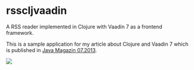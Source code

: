 # rsscljvaadin

A RSS reader implemented in Clojure with Vaadin 7 as a frontend framework.

This is a sample application for my article about Clojure and Vaadin 7 which is published in [Java Magazin 07.2013](https://jaxenter.de/java-magazin-archiv).

<img src="https://github.com/codebrickie/rsscljvaadin/raw/screenshots/screenshot.png?raw=true">
